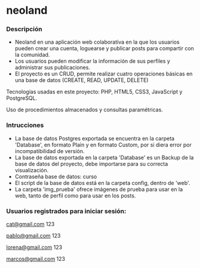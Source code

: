 # neoland

### Descripción

- Neoland en una aplicación web colaborativa en la que los usuarios pueden crear una cuenta, loguearse y publicar posts para compartir con la comunidad.
- Los usuarios pueden modificar la información de sus perfiles y administrar sus publicaciones.
- El proyecto es un CRUD, permite realizar cuatro operaciones básicas en una base de datos (CREATE, READ, UPDATE, DELETE)

Tecnologías usadas en este proyecto: PHP, HTML5, CSS3, JavaScript y PostgreSQL.

Uso de procedimientos almacenados y consultas paramétricas.

### Intrucciones

- La base de datos Postgres exportada se encuentra en la carpeta 'Database', en formato Plain y en formato Custom, por si diera error por incompatibilidad de versión.
- La base de datos exportada en la carpeta 'Database' es un Backup de la base de datos del proyecto, debe importarse para su correcta visualización.
- Contraseña base de datos: curso
- El script de la base de datos está en la carpeta config, dentro de 'web'.
- La carpeta 'img_prueba' ofrece imágenes de prueba para usar en la web, tanto de perfil como para usar en los posts.

### Usuarios registrados para iniciar sesión:

cat@gmail.com
123

pablo@gmail.com
123

lorena@gmail.com
123

marcos@gmail.com
123
